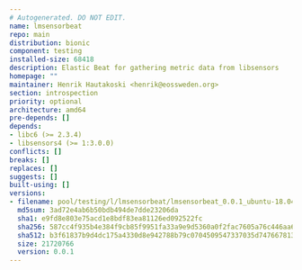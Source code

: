 ```yaml
---
# Autogenerated. DO NOT EDIT.
name: lmsensorbeat
repo: main
distribution: bionic
component: testing
installed-size: 68418
description: Elastic Beat for gathering metric data from libsensors
homepage: ""
maintainer: Henrik Hautakoski <henrik@eossweden.org>
section: introspection
priority: optional
architecture: amd64
pre-depends: []
depends:
- libc6 (>= 2.3.4)
- libsensors4 (>= 1:3.0.0)
conflicts: []
breaks: []
replaces: []
suggests: []
built-using: []
versions:
- filename: pool/testing/l/lmsensorbeat/lmsensorbeat_0.0.1_ubuntu-18.04_amd64.deb
  md5sum: 3ad72e4ab6b50bdb494de7dde23206da
  sha1: e9fd8e803e75acd1e8bdf83ea81126ed092522fc
  sha256: 587cc4f935b4e384f9cb85f9951fa33a9e9d5360a0f2fac7605a76c446aa6b69
  sha512: b3f61837b9d4dc175a4330d8e942788b79c0704509547337035d7476678138478c24c19f07cbc610fb0dc69c8ba7f5d0269599d4470a1b7f9124a1a3c0295336
  size: 21720766
  version: 0.0.1
---
```


